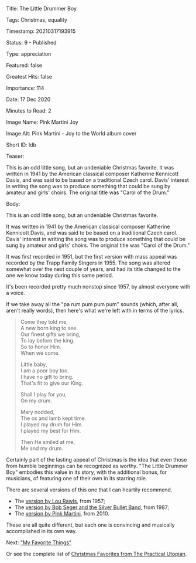 Title:  The Little Drummer Boy

Tags:   Christmas, equality

Timestamp: 20210317193915

Status: 9 - Published

Type:   appreciation

Featured: false

Greatest Hits: false

Importance: 114

Date:   17 Dec 2020

Minutes to Read: 2

Image Name: Pink Martini Joy

Image Alt: Pink Martini - Joy to the World album cover

Short ID: ldb

Teaser: 

This is an odd little song, but an undeniable Christmas favorite. It was written in 1941 by the American classical composer Katherine Kennicott Davis, and was said to be based on a traditional Czech carol. Davis' interest in writing the song was to produce something that could be sung by amateur and girls' choirs. The original title was "Carol of the Drum."


Body: 

This is an odd little song, but an undeniable Christmas favorite. 

It was written in 1941 by the American classical composer Katherine Kennicott Davis, and was said to be based on a traditional Czech carol. Davis' interest in writing the song was to produce something that could be sung by amateur and girls' choirs. The original title was "Carol of the Drum."

It was first recorded in 1951, but the first version with mass appeal was recorded by the Trapp Family Singers in 1955. The song was altered somewhat over the next couple of years, and had its title changed to the one we know today during this same period. 

It's been recorded pretty much nonstop since 1957, by almost everyone with a voice. 

If we take away all the "pa rum pum pum pum" sounds (which, after all, aren't really words), then here's what we're left with in terms of the lyrics.  

> Come they told me,   
> A new born king to see.  
> Our finest gifts we bring,  
> To lay before the king.   
> So to honor Him.   
> When we come.  
>   
> Little baby,   
> I am a poor boy too.   
> I have no gift to bring.   
> That's fit to give our King.  
>   
> Shall I play for you,    
> On my drum.  
>   
> Mary nodded,   
> The ox and lamb kept time.   
> I played my drum for Him.   
> I played my best for Him.   
>   
> Then He smiled at me,   
> Me and my drum.  

Certainly part of the lasting appeal of Christmas is the idea that even those from humble beginnings can be recognized as worthy. "The Little Drummer Boy" embodies this value in its story, with the additional bonus, for musicians, of featuring one of their own in its starring role. 

There are several versions of this one that I can heartily recommend. 

* The [version by Lou Rawls][lr], from 1957;
* The [version by Bob Seger and the Silver Bullet Band][bs], from 1987;
* The [version by Pink Martini][pm], from 2010. 

These are all quite different, but each one is convincing and musically accomplished in its own way. 

Next: ["My Favorite Things"](my-favorite-things.html)

Or see the complete list of [Christmas Favorites from The Practical Utopian](christmas-favorites-from-the-practical-utopian.html).

[bs]:  https://music.apple.com/us/album/the-little-drummer-boy/1487549700?i=1487550371

[lr]:  https://music.apple.com/us/album/the-little-drummer-boy/724782978?i=724783058

[pm]:  https://music.apple.com/us/album/little-drummer-boy/1280781541?i=1280781952
